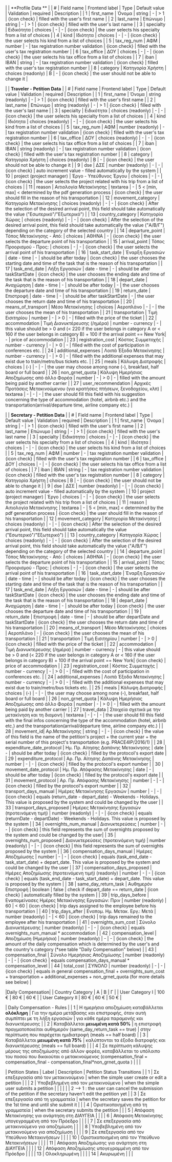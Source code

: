 
|  | **Profile Data **  | 
| # | Field name | Frontend label | Type | Default value | Validation | required | Description |
| 1 | first_name | Όνομα | string | - | > 1  | {icon check} | filled with the user's first name |
| 2 | last_name | Επώνυμο | string | - | > 1 | {icon check} | filled with the user's last name |
| 3 | specialty | Ειδικότητα | choices | - | - | {icon check} | the user selects his specialty from a list of choices |
| 4 | kind | Ιδιότητα | choices | - | - | {icon check} | the user selects his kind from a list of choices |
| 5 | tax_reg_num | ΑΦΜ | number | - | tax registration number validation | {icon check} | filled with the user's tax registration number |
| 6 | tax_office | ΔΟΥ | choices | - | - | {icon check} | the user selects his tax office from a list of choices |
| 7 | iban | ΙΒΑΝ | string | - | tax registration number validation | {icon check} | filled with the user's tax registration number |
| 8 | category | Κατηγορία Χρήστη | choices (readonly) | B | - | {icon check} | the user should not be able to change it |

| | **Traveler - Petition Data** |
| # | Field name | Frontend label | Type | Default value | Validation | required | Description |
| 1 | first_name | Όνομα | string (readonly) | - | > 1  | {icon check} | filled with the user's first name |
| 2 | last_name | Επώνυμο | string (readonly) | - | > 1 | {icon check} | filled with the user's last name |
| 3 | specialty | Ειδικότητα | choices (readonly) | - | - | {icon check} | the user selects his specialty from a list of choices |
| 4 | kind | Ιδιότητα | choices (readonly) | - | - | {icon check} | the user selects his kind from a list of choices |
| 5 | tax_reg_num | ΑΦΜ | number (readonly) | - | tax registration number validation | {icon check} | filled with the user's tax registration number |
| 6 | tax_office | ΔΟΥ | choices (readonly) | - | - | {icon check} | the user selects his tax office from a list of choices |
| 7 | iban | ΙΒΑΝ | string (readonly) | - | tax registration number validation | {icon check} | filled with the user's tax registration number |
| 8 | category | Κατηγορία Χρήστη | choices (readonly) | B | - | {icon check} | the user should not be able to change it |
| 9 | dse | ΔΣΕ | number (readonly) | - | - | {icon check} | auto increment value - filled automatically by the system |
| 10 | project (project manager) | Έργο - Υπεύθυνος Έργου | choices | - | - | {icon check} | the user selects the project related with his trip from a list of choices |
| 11 | reason | Αιτιολογία Μετακίνησης | textarea | - | 5 < [min, max] < determined by the pdf generation process | {icon check} | the user should fill in the reason of his transportation |
| 12 | movement_category | Κατηγορία Μετακίνησης | choices (readonly) | - | - | {icon check} | After the selection of the desired arrival point, this field should take automatically the value ("Εσωτερικό"/"Εξωτερικό") |
| 13 | country_category | Κατηγορία Χώρας | choices (readonly) | - | - | {icon check} | After the selection of the desired arrival point, this field should take automatically the value ("Α/Β/Γ") depending on the category of the selected country |
| 14 | departure_point | Τόπος Μετακίνησης - Από: | choices | ΑΘΗΝΑ | - | {icon check} | the user selects the departure point of his transportation  |
| 15 | arrival_point | Τόπος Προορισμού - Προς: | choices | - | - | {icon check} | the user selects the arrival point of his transportation |
| 16 | task_start_date | Έναρξη Εργασιών | date - time | - | should be after today | {icon check} | the user chooses the starting date and time of the task that is the reason of his transportation |
| 17 | task_end_date | Λήξη Εργασιών | date - time | - | should be after taskStartDate | {icon check} | the user chooses the ending date and time of the task that is the reason of his transportation |
| 18 | depart_date | Αναχώρηση | date - time | - | should be after today | - | the user chooses the departure date and time  of his transportation |
| 19 | return_date | Επιστροφή | date - time | - | should be after taskStartDate | - | the user chooses the return date and time of his transportation |
| 20 | means_of_transport | Μέσο Μετακίνησης | choices | Αεροπλάνο | - | - |  the user chooses the mean of his transportation |
| 21 | transportation | Τιμή Εισιτηρίου | number | - | > 0 | - | filled with the price of the ticket |
| 22 | accommodation | Τιμή Διανυκτέρευσης (/ημέρα) | number - currency | - | this value should be > 0 and (< 220 if the user belongs in category A or < 160 if the user belongs in category B) + 100 if the arrival point == New York| - | price of accommodation |
| 23 | registration_cost | Κόστος Συμμετοχής | number - currency | - | > 0 | - | filled with the cost of participation in conferences etc. |
| 24 | additional_expenses | Λοιπά Έξοδα Μετακίνησης | number - currency | - | > 0 | - | filled with the additional expenses that may exist due to train/metro/bus tickets etc. |
| 25 | meals | Κάλυψη Διατροφής | choices | (-) | - | - | the user may choose among none (-), breakfast, half board or full board |
| 26 | non_grnet_quota | Κάλυψη Ημερήσιας Αποζημίωσης από άλλο Φορέα | number | - | > 0 | - | filled with the amount being paid by another carrier |
| 27 | user_recommendation | Αρχικές Προτάσεις Μετακινούμενου (για κρατήσεις πτήσεων, ξενοδοχείου, κλπ) | textarea | - | - | - | the user should fill this field with his suggestion concerning the type of accommodation (hotel, airbnb etc.) and the transportation(arrival/departure time, airline company etc.) |

|  | **Secretary - Petition Data** |
| # | Field name | Frontend label | Type | Default value | Validation | required | Description |
| 1 | first_name | Όνομα | string | - | > 1  | {icon check} | filled with the user's first name |
| 2 | last_name | Επώνυμο | string | - | > 1 | {icon check} | filled with the user's last name |
| 3 | specialty | Ειδικότητα | choices | - | - | {icon check} | the user selects his specialty from a list of choices |
| 4 | kind | Ιδιότητα | choices | - | - | {icon check} | the user selects his kind from a list of choices |
| 5 | tax_reg_num | ΑΦΜ | number | - | tax registration number validation | {icon check} | filled with the user's tax registration number |
| 6 | tax_office | ΔΟΥ | choices | - | - | {icon check} | the user selects his tax office from a list of choices |
| 7 | iban | ΙΒΑΝ | string | - | tax registration number validation | {icon check} | filled with the user's tax registration number |
| 8 | category | Κατηγορία Χρήστη | choices | B | - | {icon check} | the user should not be able to change it |
| 9 | dse | ΔΣΕ | number (readonly) | - | - | {icon check} | auto increment value - filled automatically by the system |
| 10 | project (project manager) | Έργο | choices | - | - | {icon check} | the user selects the project related with his trip from a list of choices |
| 11 | reason | Αιτιολογία Μετακίνησης | textarea | - | 5 < [min, max] < determined by the pdf generation process | {icon check} | the user should fill in the reason of his transportation |
| 12 | movement_category | Κατηγορία Μετακίνησης | choices (readonly) | - | - | {icon check} | After the selection of the desired arrival point, this field should take automatically the value ("Εσωτερικό"/"Εξωτερικό") |
| 13 | country_category | Κατηγορία Χώρας | choices (readonly) | - | - | {icon check} | After the selection of the desired arrival point, this field should take automatically the value ("Α/Β/Γ") depending on the category of the selected country |
| 14 | departure_point | Τόπος Μετακίνησης - Από: | choices | ΑΘΗΝΑ | - | {icon check} | the user selects the departure point of his transportation  |
| 15 | arrival_point | Τόπος Προορισμού - Προς: | choices | - | - | {icon check} | the user selects the arrival point of his transportation |
| 16 | task_start_date | Έναρξη Εργασιών | date - time | - | should be after today | {icon check} | the user chooses the starting date and time of the task that is the reason of his transportation |
| 17 | task_end_date | Λήξη Εργασιών | date - time | - | should be after taskStartDate | {icon check} | the user chooses the ending date and time of the task that is the reason of his transportation |
| 18 | depart_date | Αναχώρηση | date - time | - | should be after today | {icon check} | the user chooses the departure date and time  of his transportation |
| 19 | return_date | Επιστροφή | date - time | - | should be after departDate and taskStartDate | {icon check} | the user chooses the return date and time of his transportation |
| 20 | means_of_transport | Μέσο Μετακίνησης | choices | Αεροπλάνο | - | {icon check} |  the user chooses the mean of his transportation |
| 21 | transportation | Τιμή Εισιτηρίου | number | - | > 0 | {icon check} | filled with the price of the ticket |
| 22 | accommodation | Τιμή Διανυκτέρευσης (/ημέρα) | number - currency | - | this value should be > 0 and (< 220 if the user belongs in category A or < 160 if the user belongs in category B) + 100 if the arrival point == New York| {icon check} | price of accommodation |
| 23 | registration_cost | Κόστος Συμμετοχής | number - currency | - | > 0 | - | filled with the cost of participation in conferences etc. |
| 24 | additional_expenses | Λοιπά Έξοδα Μετακίνησης | number - currency | - | > 0 | - | filled with the additional expenses that may exist due to train/metro/bus tickets etc. |
| 25 | meals | Κάλυψη Διατροφής | choices | (-) | - | - | the user may choose among none (-), breakfast, half board or full board |
| 26 | non_grnet_quota | Κάλυψη Ημερήσιας Αποζημίωσης από άλλο Φορέα | number | - | > 0 | - | filled with the amount being paid by another carrier |
| 27 | travel_data | Στοιχεία σχετικά με την μετακίνηση και τη διαμονή | textarea | - | - | - | the user should fill this field with the final infos concerning the type of the accommodation (hotel, airbnb etc.) and the transportation(arrival/departure time, airline company etc.) |
| 28 | movement_id| Αρ.Μετακίνησης | string | - | - | {icon check} | the value of this field is the name of the petition's project + the current year + the serial number of this project's transportation (e.g. PRACE4IP/2016/1) |
| 28 | expenditure_date_protocol | Ημ. Πρ. Αίτησης Δαπάνης Μετακίνησης | date | - | should be after today | {icon check} | filled by the protocol's export date |
| 29 | expenditure_protocol | Αρ. Πρ. Αίτησης Δαπάνης Μετακίνησης | number | - | - | {icon check} | filled by the protocol's export number |
| 30 | movement_date_protocol | Ημ. Πρ. Απόφασης Μετακίνησης | date | - | should be after today | {icon check} | filled by the protocol's export date |
| 31 | movement_protocol | Αρ. Πρ. Απόφασης Μετακίνησης | number | - | - | {icon check} | filled by the protocol's export number |
| 32 | transport_days_manual | Ημέρες Μετακίνησης Εργασιών | number | - | - | {icon check} | equals (return_date - depart_date) - Weekends - Holidays. This value is proposed by the system and could be changed by the user |
| 33 | transport_days_proposed | Ημέρες Μετακίνησης Εργασιών (προτεινόμενη τιμή) | number (readonly) | - | - | {icon check} | equals (returnDate - departDate) - Weekends - Holidays. This value is proposed by the system |
| 34 | overnights_num_manual | Διανυκτερεύσεις | number  | - | - | {icon check} | this field represents the sum of overnights proposed by the system and could be changed by the user|
| 35 | overnights_num_proposed | Διανυκτερεύσεις (προτεινόμενη τιμή) | number (readonly) | - | - | {icon check} | this field represents the sum of overnights proposed by the system |
| 36 | compensation_days_manual | Ημέρες Αποζημίωσης | number | - | - | {icon check} | equals (task_end_date - task_start_date) + depart_date. This value is proposed by the system and could be changed by the user |
| 37 | compensation_days_proposed | Ημέρες Αποζημίωσης (προτεινόμενη τιμή) (readonly) | number | - | - | {icon check} | equals (task_end_date - task_start_date) + depart_date. This value is proposed by the system |
| 38 | same_day_return_task | Αυθημερόν Επιστροφή | boolean | false | check if depart_date == return_date | {icon check} | automatically filled by the system |
| 39 | trip_days_before | Εναπομείνασες Ημέρες Μετακίνησης Εργασιών: Πριν | number (readonly) | 60 | < 60 | {icon check} | trip days assigned to the employee before his transportation |
| 40 | trip_days_after | Εναπομ. Ημ. Μετακ. Εργ.: Μετά | number (readonly) | - | < 60 | {icon check} | trip days remained to the employee after his transportation |
| 41 | overnights_sum_cost | Σύνολο Διανυκτέρευσης | number (readonly) | - | - | {icon check} | equals  overnights_num_manual * accommodation |
| 42 | compensation_level | Αποζημίωση (Ημερήσια) | number (readonly) | - | - | {icon check} | the amount of the daily compensation which is determined by the user's and the country's category (*see table "Daily Compensation" below) |
| 43 | compensation_final | Σύνολο Ημερήσιας Αποζημίωσης | number (readonly) | - | - | {icon check} | equals compensation_days_manual * compensation_level |
| 44 | total_cost | ΣΥΝΟΛΟ | number (readonly) | - | - | {icon check} | equals in general compensation_final + overnights_sum_cost + transportation + additional_expenses + non_grnet_quota (for more details see below) |

|Daily Compensation|
| Country Category | Α | Β | Γ |
| User Category Ι | 100 € | 80 € | 60 € |
| User Category ΙΙ | 80 € | 60 € | 50 € |

| Daily Compensation - Rules |
| 1 | Η ημερήσια αποζημίωση καταβάλλεται **ολόκληρη** | Για την ημέρα μετάβασης και επιστροφής, όταν αυτή συμπίπτει με τη λήξη εργασιών | για κάθε ημέρα παραμονής και διανυκτέρευσης |
| 2 | Καταβάλλεται **μειωμένη κατά 50%** | η επιστροφή πραγματοποιείται αυθημερόν (same_day_return_task == true) | στην περίπτωση που παρέχεται ημιδιατροφή (meals == half board) |
| 3 | Καταβάλλεται **μειωμένη κατά 75%** | καλύπτονται τα έξοδα διατροφής και διανυκτέρευσης (meals == full board) | |
| 4 | Σε περίπτωση κάλυψης μέρους της αποζημίωσης από άλλον φορέα, καταβάλλεται το υπόλοιπο του ποσού που δικαιούται ο μετακινούμενος (compensation_final = compensation_final - compensation_final*non_grnet_quota ) | | |

| Petition States | Label | Description | Petition Status Transitions |
| 1 | Σε επεξεργασία από τον μετακινούμενο | when the simple user create or edit a petition | |
| 2 | Υποβεβλημένη από τον μετακινούμενο | when the simple user submits a petition | |
|   |  |  |  2 --> 1 : the user can cancel the submission of the petition if the secretary haven't edit the petition yet |
| 3 | Σε επεξεργασία από τη γραμματεία | when the secretary saves the petition for the 1st time and until she submit it | |
| 4 | Οριστικοποιημένη από τη γραμματεία | when the secretary submits the petition | |
| 5 | Απόφαση Μετακίνησης για ανάρτηση στη ΔΙΑΥΓΕΙΑ | | |
| 6 | Απόφαση Μετακίνησης υπογεγραμμένη από τον Πρόεδρο | | |
| 7 | Σε επεξεργασία από μετακινούμενο για αποζημίωση | | |
| 8 | Υποβεβλημένη από τον μετακινούμενο για αποζημίωση | | |
| 9 | Σε επεξεργασία από τον Υπεύθυνο Μετακινήσεων | | |
| 10 | Οριστικοποιημένη από τον Υπεύθυνο Μετακινήσεων | | |
| 11 | Απόφαση Αποζημίωσης για ανάρτηση στη ΔΙΑΥΓΕΙΑ | | |
| 12 | Απόφαση Αποζημίωσης υπογεγραμμένη από τον Πρόεδρο | | |
| 13 | Ολοκληρωμένη | | |
| 14 | Ακυρωμένη | | |
